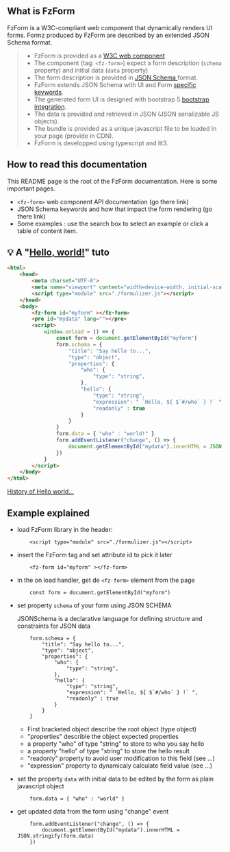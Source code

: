 

## What is FzForm

FzForm is a W3C-compliant web component that dynamically renders UI forms. Formz produced by FzForm are described by 
an extended JSON Schema format.

>- FzForm is provided as a [W3C web component](https://www.webcomponents.org/introduction)
>- The component (tag: `<fz-form>`) expect a form description (`schema` property) and initial data (`data` property)
>- The form description is provided in [JSON Schema ](https://json-schema.org/) format.
>- FzForm extends JSON Schema with UI and Form [specific keywords](#general/schema).
>- The generated form UI is designed with bootstrap 5 [bootstrap integration](#general/bootstrap).
>- The data is provided and retrieved in JSON (JSON serializable JS objects).
>- The bundle is provided as a unique javascript file to be loaded in your page (provide in CDN).
>- FzForm is developped using typescript and lit3.

## How to read this documentation 

This README page is the root of the FzForm documentation.
Here is some important pages.
- `<fz-form>` web component API documentation (go there link)
- JSON Schema keywords and how that impact the form rendering (go there link)
- Some examples : use the search box to select an example or click a table of content item.

## 💡 A "[Hello, world!](./hello.html)" tuto

```html
<html>
    <head>
        <meta charset="UTF-8">
        <meta name="viewport" content="width=device-width, initial-scale=1">
        <script type="module" src="./formulizer.js"></script>
    </head>
    <body>
        <fz-form id="myform" ></fz-form>
        <pre id="mydata" lang=""></pre>
        <script>
            window.onload = () => {
                const form = document.getElementById("myform")
                form.schema = {
                    "title": "Say hello to...",
                    "type": "object",
                    "properties": {
                        "who": {
                            "type": "string",
                        },
                        "hello": {
                            "type": "string",
                            "expression": " `Hello, ${ $`#/who` } !` ",
                            "readonly" : true
                        }
                    }
                }
                form.data = { "who" : "world!" }
                form.addEventListener("change", () => {
                    document.getElementById("mydata").innerHTML = JSON.stringify(form.data)
                })
            }
        </script>
    </body>
</html>
```
[History of Hello world...](https://en.wikipedia.org/wiki/%22Hello,_World!%22_program)

## Example explained

- load FzForm library in the header:
    ```
        <script type="module" src="./formulizer.js"></script>
    ```

- insert the FzForm tag and set attribute id to pick it later
    ```
        <fz-form id="myform" ></fz-form>
    ```

- in the on load handler, get de `<fz-form>` element from the page 
    ```
        const form = document.getElementById("myform")
    ```

- set property `schema` of your form using JSON SCHEMA 

    JSONSchema is a declarative language for defining structure and constraints for JSON data
    ```
        form.schema = {
            "title": "Say hello to...",
            "type": "object",
            "properties": {
                "who": {
                    "type": "string",
                },
                "hello": {
                    "type": "string",
                    "expression": " `Hello, ${ $`#/who` } !` ",
                    "readonly" : true
                }
            }
        }
    ```
    - First bracketed object describe the root object (type object)
    - "properties"  describle the object expected properties
    - a property "who" of type "string" to store to who you say hello
    - a property "hello" of type "string" to store the hello result
    - "readonly" property to avoid user modification to this field (see ...)
    - "expression" property to dynamicaly calculate field value (see ...) 

- set the property `data` with initial data to be edited by the form as plain javascript object
    ```
        form.data = { "who" : "world" }
    ```

- get updated data from the form using "change" event
    ```
        form.addEventListener("change", () => {
            document.getElementById("mydata").innerHTML = JSON.stringify(form.data)
        })
    ```
